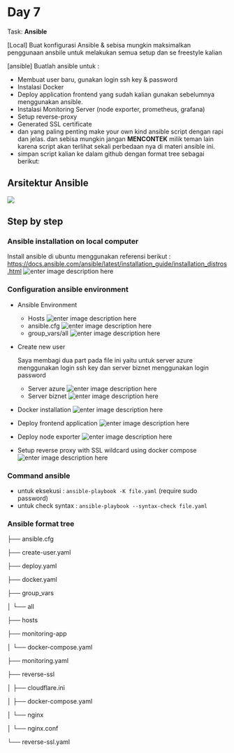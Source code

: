 # Day 7
Task:
**Ansible**

[Local] Buat konfigurasi Ansible & sebisa mungkin maksimalkan penggunaan ansbile untuk melakukan semua setup dan se freestyle kalian

[ansible] Buatlah ansible untuk :

-   Membuat user baru, gunakan login ssh key & password
-   Instalasi Docker
-   Deploy application frontend yang sudah kalian gunakan sebelumnya menggunakan ansible.
-   Instalasi Monitoring Server (node exporter, prometheus, grafana)
-   Setup reverse-proxy
-   Generated SSL certificate
-   dan yang paling penting make your own kind ansible script dengan rapi dan jelas. dan sebisa mungkin jangan  **MENCONTEK**  milik teman lain karena script akan terlihat sekali perbedaan nya di materi ansible ini.
-   simpan script kalian ke dalam github dengan format tree sebagai berikut:

## Arsitektur Ansible
![](https://github.com/RakhaFe21/devops19-dumbways-rakha/blob/main/stage-2/week-3/assets/1_MLPdeP8OQw14v7R79max6g.png?raw=true)
## Step by step
### Ansible installation on local computer
Install ansible di ubuntu menggunakan referensi berikut :
https://docs.ansible.com/ansible/latest/installation_guide/installation_distros.html
![enter image description here](https://github.com/RakhaFe21/devops19-dumbways-rakha/blob/main/stage-2/week-3/assets/Screenshot%20from%202024-01-14%2009-39-59.png?raw=true)
### Configuration ansible environment
- Ansible Environment
	- Hosts
	![enter image description here](https://github.com/RakhaFe21/devops19-dumbways-rakha/blob/main/stage-2/week-3/assets/Screenshot%20from%202024-01-14%2009-44-23.png?raw=true)
	- ansible.cfg
	![enter image description here](https://github.com/RakhaFe21/devops19-dumbways-rakha/blob/main/stage-2/week-3/assets/Screenshot%20from%202024-01-14%2009-44-16.png?raw=true)
	- group_vars/all
	![enter image description here](https://github.com/RakhaFe21/devops19-dumbways-rakha/blob/main/stage-2/week-3/assets/Screenshot%20from%202024-01-14%2009-44-29.png?raw=true)
- Create new user

	Saya membagi dua part pada file ini yaitu untuk server azure menggunakan login ssh key dan server biznet menggunakan login password
	-	Server azure
		![enter image description here](https://github.com/RakhaFe21/devops19-dumbways-rakha/blob/main/stage-2/week-3/assets/carbon%20%2842%29.png?raw=true)
	-	Server biznet
![enter image description here](https://github.com/RakhaFe21/devops19-dumbways-rakha/blob/main/stage-2/week-3/assets/carbon%20%2843%29.png?raw=true)
- Docker installation 
	![enter image description here](https://github.com/RakhaFe21/devops19-dumbways-rakha/blob/main/stage-2/week-3/assets/carbon%20%2844%29.png?raw=true)
- Deploy frontend application
	![enter image description here](https://github.com/RakhaFe21/devops19-dumbways-rakha/blob/main/stage-2/week-3/assets/carbon%20%2845%29.png?raw=true)
- Deploy node exporter 
	![enter image description here](https://github.com/RakhaFe21/devops19-dumbways-rakha/blob/main/stage-2/week-3/assets/carbon%20%2846%29.png?raw=true)
- Setup reverse proxy with SSL wildcard using docker compose
	![enter image description here](https://github.com/RakhaFe21/devops19-dumbways-rakha/blob/main/stage-2/week-3/assets/carbon%20%2847%29.png?raw=true)

### Command ansible
- untuk eksekusi 	: `ansible-playbook -K file.yaml` (require sudo password)
- untuk check syntax 	: `ansible-playbook --syntax-check file.yaml`

### Ansible format tree
├── ansible.cfg

├── create-user.yaml

├── deploy.yaml

├── docker.yaml

├── group_vars

│   └── all

├── hosts

├── monitoring-app

│   └── docker-compose.yaml

├── monitoring.yaml

├── reverse-ssl

│   ├── cloudflare.ini

│   ├── docker-compose.yaml

│   └── nginx

│   └── nginx.conf

└── reverse-ssl.yaml

